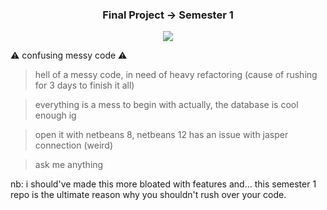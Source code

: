 <h3 align="center">Final Project -> Semester 1</h3>

  <p align="center">
    <img src="https://media.giphy.com/media/YoDRCRQktXD4AkJjnC/giphy.gif" />
    <br>
  </p>

⚠️ confusing messy code ⚠️

> hell of a messy code, in need of heavy refactoring (cause of rushing for 3 days to finish it all)

> everything is a mess to begin with actually, the database is cool enough ig

> open it with netbeans 8, netbeans 12 has an issue with jasper connection (weird)

> ask me anything

nb: i should've made this more bloated with features
and... this semester 1 repo is the ultimate reason why you shouldn't rush over your code.
